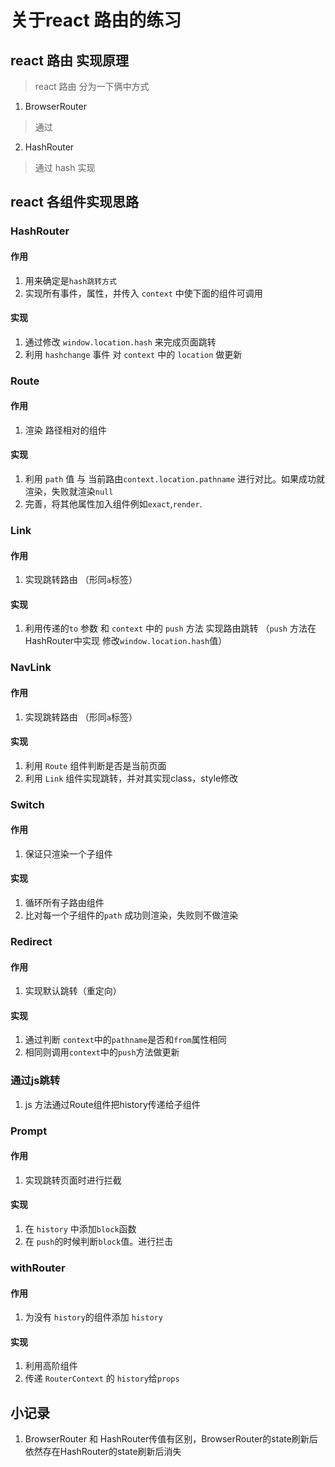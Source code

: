 # 关于react 路由的练习
## react 路由 实现原理
> react 路由 分为一下俩中方式
1. BrowserRouter
> 通过
2. HashRouter
> 通过 hash 实现
## react 各组件实现思路 
### HashRouter
#### 作用
1. 用来确定是`hash跳转方式`
2. 实现所有事件，属性，并传入 `context` 中使下面的组件可调用
#### 实现 
1. 通过修改 `window.location.hash` 来完成页面跳转
2. 利用 `hashchange` 事件 对 `context` 中的 `location` 做更新
### Route
#### 作用
1. 渲染 路径相对的组件
#### 实现
1. 利用 `path` 值 与 当前路由`context.location.pathname` 进行对比。如果成功就渲染，失败就渲染`null`
2. 完善，将其他属性加入组件例如`exact`,`render`.
### Link
#### 作用
1. 实现跳转路由 （形同`a`标签）
#### 实现
1. 利用传递的`to` 参数 和 `context` 中的 `push` 方法 实现路由跳转 （`push` 方法在HashRouter中实现 修改`window.location.hash`值）
### NavLink
#### 作用
1. 实现跳转路由 （形同`a`标签）
#### 实现
1. 利用 `Route` 组件判断是否是当前页面
1. 利用 `Link` 组件实现跳转，并对其实现class，style修改
### Switch
#### 作用
1. 保证只渲染一个子组件
#### 实现
1. 循环所有子路由组件 
2. 比对每一个子组件的`path` 成功则渲染，失败则不做渲染
### Redirect
#### 作用
1. 实现默认跳转（重定向）
#### 实现
1. 通过判断 `context`中的`pathname`是否和`from`属性相同
2. 相同则调用`context`中的`push`方法做更新
### 通过js跳转
1. js 方法通过Route组件把history传递给子组件
### Prompt
#### 作用
1. 实现跳转页面时进行拦截
#### 实现
1. 在  `history` 中添加`block`函数
2. 在 `push`的时候判断`block`值。进行拦击
### withRouter
#### 作用
1. 为没有 `history`的组件添加 `history`
#### 实现
1. 利用高阶组件
2. 传递  `RouterContext` 的 `history`给`props`
## 小记录
1. BrowserRouter 和 HashRouter传值有区别，BrowserRouter的state刷新后依然存在HashRouter的state刷新后消失